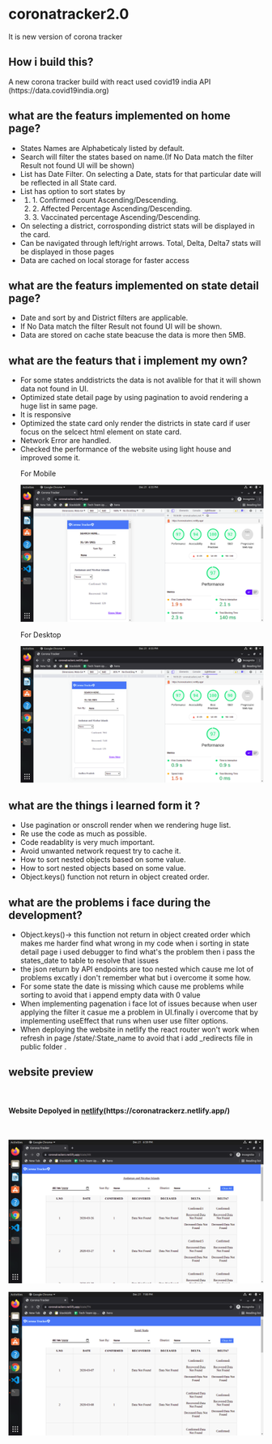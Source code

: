 # coronatracker2.0

It is new version of corona tracker
<br>

## How i build this?

<p>A new corona tracker build with react used covid19 india API (https://data.covid19india.org)</p>

## what are the featurs implemented on home page?

  <ul>
 <li> States Names are Alphabeticaly listed by default.</li>
 <li> Search will filter the states based on name.(If No Data match the filter Result not found UI will be shown)</li>
 <li> List has Date Filter. On selecting a Date, stats for that particular date will
be reflected in all State card. </li>
 <li> List has option to sort states by<li>
  <ol>
   <li> 1. Confirmed count Ascending/Descending.</li>
   <li> 2. Affected Percentage Ascending/Descending.</li>
    <li>3. Vaccinated percentage Ascending/Descending. </li>
  </ol>
 <li> On selecting a district, corrosponding district stats will
be displayed in the card.</li>
 <li>Can be navigated through left/right arrows. Total,
Delta, Delta7 stats will be displayed in those pages</li>
  <li>Data are cached on local storage for faster access</li>
 </ul>
 
 ## what are the featurs implemented on state detail page?
   <ul>
 <li> Date and sort by and District filters are applicable.</li>
 <li> If No Data match the filter Result not found UI will be shown.</li>
 <li> Data are stored on cache state beacuse the data is more then 5MB.</li>
 </ul>
 
 ## what are the featurs that i implement my own?
 <ul>
 <li>For some states anddistricts the data is not avalible for that it will shown data not found in UI.</li>
 <li>Optimized state detail page by using pagination to avoid rendering a huge list in same page.</li>
 <li>It is responsive</li>
 <li>Optimized the state card only render the districts in state card if user focus on the selcect html element on state card.</li>
 <li>Network Error are handled.</li>
 <li>Checked the performance of the website using light house and improved some it.</li>

<p>For Mobile</p>

![mobile1](img/mobile.png)

<p>For Desktop</p>
  
![desktop](img/desktop.png)

</ul>
 
 ## what are the things i learned form it ?

 <ul>
  <li>Use pagination or onscroll render when we rendering huge list.</li>
  <li>Re use the code as much as possible.</li>
  <li>Code readablity is very much important.</li>
  <li>Avoid unwanted network request try to cache it.</li>
  <li>How to sort nested objects based on some value.</li>
  <li>How to sort nested objects based on some value.</li>
  <li>Object.keys() function not return in object created order.</li>

 </ul>

## what are the problems i face during the development?

 <ul>
  <li>Object.keys()-> this function not return in object created order which makes me harder find what wrong in my code when i sorting in state detail page i used debugger to find what's the problem then i pass the states_date to table to resolve that issues</li>
  <li>the json return by API endpoints are too nested which cause me lot of problems excatly i don't remember what but i overcome it some how.
  </li>
  <li>
  For some state the date is missing which cause me problems while sorting to avoid that i append empty data with 0 value
  </li>
  <li>When implementing pagenation i face lot of issues because when user applying the filter it casue me a problem in UI.finally i overcome that by implementing useEffect that runs when user use filter options.</li>
  <li>When deploying the website in netlify the react router won't work when refresh in page /state/:State_name to avoid that i add _redirects file in public folder .</li>
 </ul>

## website preview
<br>
 <h4>Website Depolyed in <a href="https://coronatrackerz.netlify.app/">netlify</a>(https://coronatrackerz.netlify.app/)</h4>
 <br>

![preview1](img/preview1.png)

![preview2](img/preview2.png)
